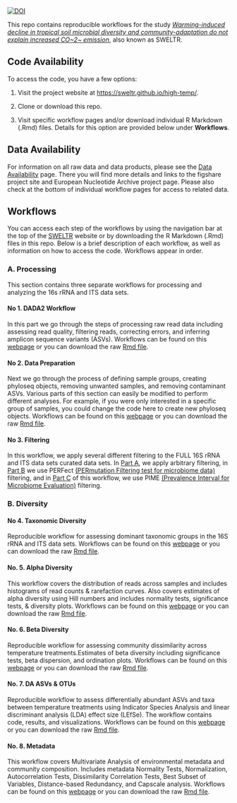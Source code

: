 
[![DOI](https://zenodo.org/badge/268354818.svg)](https://zenodo.org/badge/latestdoi/268354818)

This repo contains reproducible workflows for the study *[Warming-induced decline in tropical soil microbial diversity and community-adaptation do not explain increased CO~2~ emission](https://www.nature.com/nmicrobiol/)*, also known as SWELTR.

## Code Availability

To access the code, you have a few options:

1) Visit the project website at https://sweltr.github.io/high-temp/.

2) Clone or download this repo.

3) Visit specific workflow pages and/or download individual R Markdown (.Rmd) files. Details for this option are provided below under **Workflows**.

## Data Availability

For information on all raw data and data products, please see the [Data Availability](https://sweltr.github.io/high-temp/data-availability.html) page. There you will find more details and links to the figshare project site and European Nucleotide Archive project page. Please also check at the bottom of individual workflow pages for access to related data.

## Workflows

You can access each step of the workflows by using the navigation bar at the top of the [SWELTR](https://sweltr.github.io/high-temp/) website or by downloading the R Markdown (.Rmd) files in this repo. Below is a brief description of each workflow, as well as information on how to access the code. Workflows appear in order.

### A. Processing

This section contains three separate workflows for processing and analyzing the 16s rRNA and ITS data sets.

#### No 1. DADA2 Workflow

In this part we go through the steps of processing raw read data including assessing read quality, filtering reads, correcting errors, and inferring amplicon sequence variants (ASVs). Workflows can be found on this [webpage](https://sweltr.github.io/high-temp/dada2.html) or you can download the raw [Rmd file](https://github.com/sweltr/high-temp/blob/main/dada2.Rmd).

#### No 2. Data Preparation

Next we go through the process of defining sample groups, creating phyloseq objects, removing unwanted samples, and removing contaminant ASVs. Various parts of this section can easily be modified to perform different analyses. For example, if you were only interested in a specific group of samples, you could change the code here to create new phyloseq objects. Workflows can be found on this [webpage](https://sweltr.github.io/high-temp/data-prep.html) or you can download the raw [Rmd file](https://github.com/sweltr/high-temp/blob/main/data-prep.Rmd).

#### No 3. Filtering

In this workflow, we apply several different filtering to the FULL 16S rRNA and ITS data sets curated data sets. In [Part A](https://sweltr.github.io/high-temp/filtering.html#a.-arbitrary-filtering), we apply arbitrary filtering,  in [Part B](https://sweltr.github.io/high-temp/filtering.html#b.-perfect-filtering) we use PERFect [(PERmutation Filtering test for microbiome data)](https://github.com/katiasmirn/PERFect) filtering,  and in [Part C](https://sweltr.github.io/high-temp/filtering.html#c.-pime-filtering) of this workflow, we use PIME [(Prevalence Interval for Microbiome Evaluation)](https://github.com/microEcology/pime) filtering. 

### B. Diversity

#### No 4. Taxonomic Diversity

Reproducible workflow for assessing dominant taxonomic groups in the 16S rRNA and ITS data sets. Workflows can be found on this [webpage](https://sweltr.github.io/high-temp/taxa.html) or you can download the raw [Rmd file](https://github.com/sweltr/high-temp/blob/main/taxa.Rmd).

#### No. 5.  Alpha Diversity

This workflow covers the distribution of reads across samples and includes histograms of read counts & rarefaction curves. Also covers estimates of alpha diversity using Hill numbers and includes normality tests, significance tests, & diversity plots. Workflows can be found on this [webpage](https://sweltr.github.io/high-temp/alpha.html) or you can download the raw [Rmd file](https://github.com/sweltr/high-temp/blob/main/alpha.Rmd).

#### No. 6. Beta Diversity

Reproducible workflow for assessing community dissimilarity across temperature treatments.Estimates of beta diversity including significance tests, beta dispersion, and ordination plots.  Workflows can be found on this [webpage](https://sweltr.github.io/high-temp/beta.html) or you can download the raw [Rmd file](https://github.com/sweltr/high-temp/blob/main/beta.Rmd).

#### No. 7. DA ASVs & OTUs

Reproducible workflow to assess differentially abundant ASVs and taxa between temperature treatments using Indicator Species Analysis and linear discriminant analysis (LDA) effect size (LEfSe). The workflow contains code, results, and visualizations. Workflows can be found on this [webpage](https://sweltr.github.io/high-temp/da.html) or you can download the raw [Rmd file](https://github.com/sweltr/high-temp/blob/main/da.Rmd).

#### No. 8. Metadata

This workflow covers Multivariate Analysis  of environmental metadata and community composition. Includes metadata Normality Tests, Normalization, Autocorrelation Tests, Dissimilarity Correlation Tests, Best Subset of Variables, Distance-based Redundancy, and Capscale analysis. Workflows can be found on this [webpage](https://sweltr.github.io/high-temp/metadata.html) or you can download the raw [Rmd file](https://github.com/sweltr/high-temp/blob/main/metadata.Rmd).

